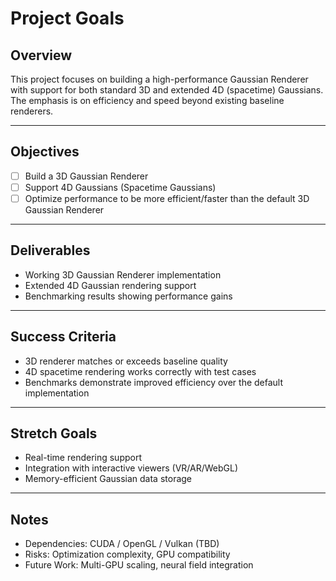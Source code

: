 # Project Goals

## Overview
This project focuses on building a high-performance Gaussian Renderer with support for both standard 3D and extended 4D (spacetime) Gaussians. The emphasis is on efficiency and speed beyond existing baseline renderers.

---

## Objectives
- [ ] Build a 3D Gaussian Renderer  
- [ ] Support 4D Gaussians (Spacetime Gaussians)  
- [ ] Optimize performance to be more efficient/faster than the default 3D Gaussian Renderer  

---

## Deliverables
- Working 3D Gaussian Renderer implementation  
- Extended 4D Gaussian rendering support  
- Benchmarking results showing performance gains  

---

## Success Criteria
- 3D renderer matches or exceeds baseline quality  
- 4D spacetime rendering works correctly with test cases  
- Benchmarks demonstrate improved efficiency over the default implementation  

---

## Stretch Goals
- Real-time rendering support  
- Integration with interactive viewers (VR/AR/WebGL)  
- Memory-efficient Gaussian data storage  

---

## Notes
- Dependencies: CUDA / OpenGL / Vulkan (TBD)  
- Risks: Optimization complexity, GPU compatibility  
- Future Work: Multi-GPU scaling, neural field integration  
